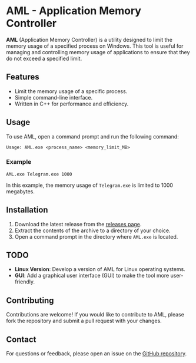 # AML - Application Memory Controller

**AML** (Application Memory Controller) is a utility designed to limit the memory usage of a specified process on Windows. This tool is useful for managing and controlling memory usage of applications to ensure that they do not exceed a specified limit.

## Features

- Limit the memory usage of a specific process.
- Simple command-line interface.
- Written in C++ for performance and efficiency.

## Usage

To use AML, open a command prompt and run the following command:

```Usage: AML.exe <process_name> <memory_limit_MB>```

### Example

```AML.exe Telegram.exe 1000```

In this example, the memory usage of `Telegram.exe` is limited to 1000 megabytes.

## Installation

1. Download the latest release from the [releases page](https://github.com/IvanchikIvan/AML/releases).
2. Extract the contents of the archive to a directory of your choice.
3. Open a command prompt in the directory where `AML.exe` is located.

## TODO

- **Linux Version**: Develop a version of AML for Linux operating systems.
- **GUI**: Add a graphical user interface (GUI) to make the tool more user-friendly.

## Contributing

Contributions are welcome! If you would like to contribute to AML, please fork the repository and submit a pull request with your changes.

## Contact

For questions or feedback, please open an issue on the [GitHub repository](https://github.com/IvanchikIvan/AML).

